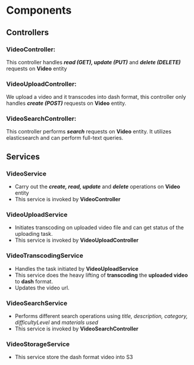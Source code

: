 # Components
## Controllers
### VideoController:
This controller handles ***read (GET), update (PUT)*** and ***delete (DELETE)*** requests on **Video** entity

### VideoUploadController:
We upload a video and it transcodes into dash format, this controller only handles ***create (POST)***  requests  on **Video** entity.

### VideoSearchController:
This controller performs ***search*** requests on **Video** entity. It utilizes elasticsearch and can perform full-text queries.

## Services

### VideoService
- Carry out the ***create, read, update*** and ***delete*** operations on **Video** entity 
- This service is invoked by **VideoController**

### VideoUploadService
- Initiates transcoding on uploaded video file and can get status of the uploading task.
- This service is invoked by **VideoUploadController**

### VideoTranscodingService
- Handles the task initiated by **VideoUploadService**
- This service does the heavy lifting of **transcoding** the **uploaded video** to **dash** format.
- Updates the video url.

### VideoSearchService
- Performs different search operations using *title, description, category, difficultyLevel* and *materials used*
- This service is invoked by **VideoSearchController**

### VideoStorageService
- This service store the dash format video into S3 






